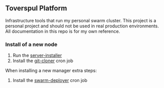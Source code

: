 ## Toverspul Platform

Infrastructure tools that run my personal swarm cluster. This project is a personal project and should not be used in real production environments. All documentation in this repo is for my own reference.

### Install of a new node
1. Run the [server-installer](./server-installer)
2. Install the [git-cloner](./git-cloner) cron job

When installing a new manager extra steps:
1. Install the [swarm-deployer](./swarm-deployer) cron job

